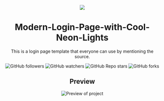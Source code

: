 <div align="center">
  <p>
    <a href="https://skillicons.dev">
      <img src="https://skillicons.dev/icons?i=html,css" />
    </a>
  </p>
  <h1>Modern-Login-Page-with-Cool-Neon-Lights</h1>
  <p>This is a login page template that everyone can use by mentioning the source.</p>
  
  <img alt="GitHub followers" src="https://img.shields.io/github/followers/devsujay19">
  <img alt="GitHub watchers" src="https://img.shields.io/github/watchers/devsujay19/Modern-Login-Page-with-Cool-Neon-Lights">
  <img alt="GitHub Repo stars" src="https://img.shields.io/github/stars/devsujay19/Modern-Login-Page-with-Cool-Neon-Lights">
  <img alt="GitHub forks" src="https://img.shields.io/github/forks/devsujay19/Modern-Login-Page-with-Cool-Neon-Lights">
  
  <h2>Preview</h2>
  <img alt="Preview of project" src="https://github.com/errixed/Modern-Login-Page-with-Cool-Neon-Lights/assets/109044851/7b46a0ff-f7a5-4e13-83dd-5fe153feb89b">
</div>
